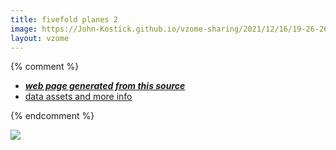 ```yaml
---
title: fivefold planes 2
image: https://John-Kostick.github.io/vzome-sharing/2021/12/16/19-26-26-fivefold planes 2/fivefold planes 2.png
layout: vzome
---
```


{% comment %}
 - [***web page generated from this source***][post]
 - [data assets and more info][github]

[post]: <https://John-Kostick.github.io/vzome-sharing/2021/12/16/fivefold planes 2-19-26-26.html>
[github]: <https://github.com/John-Kostick/vzome-sharing/tree/main/2021/12/16/19-26-26-fivefold planes 2/>
{% endcomment %}

<vzome-viewer style="width: 100%; height: 65vh;"
       src="https://John-Kostick.github.io/vzome-sharing/2021/12/16/19-26-26-fivefold planes 2/fivefold planes 2.vZome" >
  <img src="https://John-Kostick.github.io/vzome-sharing/2021/12/16/19-26-26-fivefold planes 2/fivefold planes 2.png" />
</vzome-viewer>